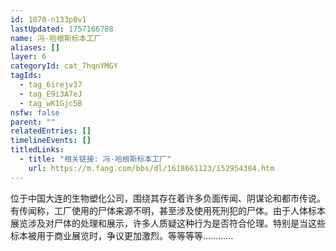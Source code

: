 ```yaml
---
id: 1070-n133p0v1
lastUpdated: 1757166788
name: 冯·哈根斯标本工厂
aliases: []
layer: 6
categoryId: cat_7hqnYMGY
tagIds:
  - tag_6irejv37
  - tag_E9i3A7eJ
  - tag_wK1Gjc5B
nsfw: false
parent: ""
relatedEntries: []
timelineEvents: []
titledLinks:
  - title: "相关链接: 冯·哈根斯标本工厂"
    url: https://m.fang.com/bbs/dl/1618661123/152954304.htm
---
```


位于中国大连的生物塑化公司，围绕其存在着许多负面传闻、阴谋论和都市传说。有传闻称，工厂使用的尸体来源不明，甚至涉及使用死刑犯的尸体。由于人体标本展览涉及对尸体的处理和展示，许多人质疑这种行为是否符合伦理。特别是当这些标本被用于商业展览时，争议更加激烈。等等等等…………